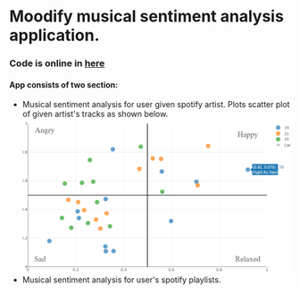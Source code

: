 # Moodify musical sentiment analysis application.
### Code is online in [here](https://moodify-musical-sentiment.herokuapp.com)
#### App consists of two section:
* Musical sentiment analysis for user given spotify artist.
Plots scatter plot of given artist's tracks as shown below.
![](screenshots/artist_tracks_plot.png)
* Musical sentiment analysis for user's spotify playlists. 
